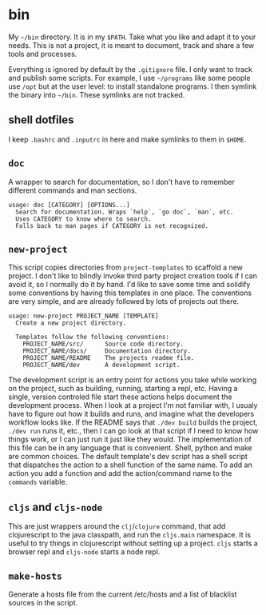 # bin

My `~/bin` directory. It is in my `$PATH`. Take what you like and adapt it to
your needs. This is not a project, it is meant to document, track and share a
few tools and processes.

Everything is ignored by default by the `.gitignore` file. I only want to
track and publish some scripts. For example, I use `~/programs` like some people
use `/opt` but at the user level: to install standalone programs. I then symlink
the binary into `~/bin`. These symlinks are not tracked.


## shell dotfiles

I keep `.bashrc` and `.inputrc` in here and make symlinks to them in `$HOME`.


## `doc`

A wrapper to search for documentation, so I don't have to remember different
commands and man sections.

```
usage: doc [CATEGORY] [OPTIONS...]
  Search for documentation. Wraps `help`, `go doc`, `man`, etc.
  Uses CATEGORY to know where to search.
  Falls back to man pages if CATEGORY is not recognized.
```

## `new-project`

This script copies directories from `project-templates` to scaffold a new
project. I don't like to blindly invoke third party project creation tools if I
can avoid it, so I normally do it by hand. I'd like to save some time and
solidify some conventions by having this templates in one place. The conventions
are very simple, and are already followed by lots of projects out there.

```
usage: new-project PROJECT_NAME [TEMPLATE]
  Create a new project directory.

  Templates follow the following conventions:
    PROJECT_NAME/src/      Source code directory.
    PROJECT_NAME/docs/     Documentation directory.
    PROJECT_NAME/README    The projects readme file.
    PROJECT_NAME/dev       A development script.
```

The development script is an entry point for actions you take while working on
the project, such as building, running, starting a repl, etc. Having a single,
version controled file start these actions helps document the development process.
When I look at a project I'm not familiar with, I usualy have to figure out how it
builds and runs, and imagine what the developers workflow looks like. If the README
says that `./dev build` builds the project, `./dev run` runs it, etc., then I can
go look at that script if I need to know how things work, or I can just run it just
like they would. The implementation of this file can be in any language that is
convenient. Shell, python and make are common choices. The default template's dev
script has a shell script that dispatches the action to a shell function of the same
name. To add an action you add a function and add the action/command name to the
`commands` variable.


## `cljs` and `cljs-node`

This are just wrappers around the `clj`/`clojure` command, that add clojurescript to
the java classpath, and run the `cljs.main` namespace. It is useful to try things
in clojurescript without setting up a project. `cljs` starts a browser repl and
`cljs-node` starts a node repl.


## `make-hosts`

Generate a hosts file from the current /etc/hosts and a list of blacklist sources
in the script.
